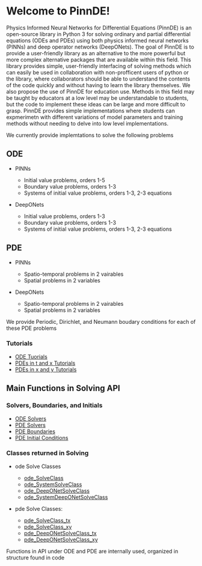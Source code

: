 # Welcome to PinnDE!

Physics Informed Neural Networks for Differential Equations (PinnDE) is an open-source library
in Python 3 for solving ordinary and partial differential equations (ODEs and PDEs) using both
physics informed neural networks (PINNs) and deep operator networks (DeepONets). The goal of PinnDE is to
provide a user-friendly library as an alternative to the more powerful but more complex alternative packages
that are available within this field. This library provides simple, user-friendly interfacing of solving methods which can easily be used in collaboration with 
non-profficent users of python or the library, where collaborators should be able to understand the contents of
the code quickly and without having to learn the library themselves. We also propose the use of PinnDE for education use.
Methods in this field may be taught by educators at a low level may be understandable to students, but the code to implement
these ideas can be large and more difficult to grasp. PinnDE provides simple implementations where students can expmerimetn with different
variations of model parameters and training methods without needing to delve into low level implementations.

We currently provide implemtations to solve the following problems

ODE
----
* PINNs
    * Initial value problems, orders 1-5
    * Boundary value problems, orders 1-3
    * Systems of initial value problems, orders 1-3, 2-3 equations

* DeepONets
    * Initial value problems, orders 1-3
    * Boundary value problems, orders 1-3
    * Systems of initial value problems, orders 1-3, 2-3 equations

PDE
-----
* PINNs
    * Spatio-temporal problems in 2 vairables
    * Spatial problems in 2 variables

* DeepONets
    * Spatio-temporal problems in 2 vairables
    * Spatial problems in 2 variables

We provide Periodic, Dirichlet, and Neumann boudary conditions for each of these PDE problems

### Tutorials
* [ODE Tuorials](Tutorials/Tutorials_ODEs/ODE_Tutorials.md)
* [PDEs in t and x Tutorials](Tutorials/Tutorials_PDEs_tx/PDE_tx_tutorials.md)
* [PDEs in x and y Tutorials](Tutorials/Tutorials_PDEs_xy/PDE_xy_tutorials.md)

## Main Functions in Solving API
### Solvers, Boundaries, and Initials
* [ODE Solvers](MainUserFunctions/ode_Solvers.md)
* [PDE Solvers](MainUserFunctions/pde_Solvers.md)
* [PDE Boundaries](MainUserFunctions/pde_Boundaries_2var.md)
* [PDE Initial Conditions](MainUserFunctions/pde_Initials.md)
### Classes returned in Solving
* ode Solve Classes
    * [ode_SolveClass](MainSolveClasses/odeSolveClasses/ode_SolveClass.md)
    * [ode_SystemSolveClass](MainSolveClasses/odeSolveClasses/ode_SystemSolveClass.md)
    * [ode_DeepONetSolveClass](MainSolveClasses/odeSolveClasses/ode_DeepONetSolveClass.md)
    * [ode_SystemDeepONetSolveClass](MainSolveClasses/odeSolveClasses/ode_SystemDeepONetSolveClass.md)

* pde Solve Classes:
    * [pde_SolveClass_tx](MainSolveClasses/pdeSolveClasses/pde_SolveClass_tx.md)
    * [pde_SolveClass_xy](MainSolveClasses/pdeSolveClasses/pde_SolveClass_xy.md)
    * [pde_DeepONetSolveClass_tx](MainSolveClasses/pdeSolveClasses/pde_DeepONetSolveClass_tx.md)
    * [pde_DeepONetSolveClass_xy](MainSolveClasses/pdeSolveClasses/pde_DeepONetSolveClass_xy.md)


Functions in API under ODE and PDE are internally used, organized in structure found in code
